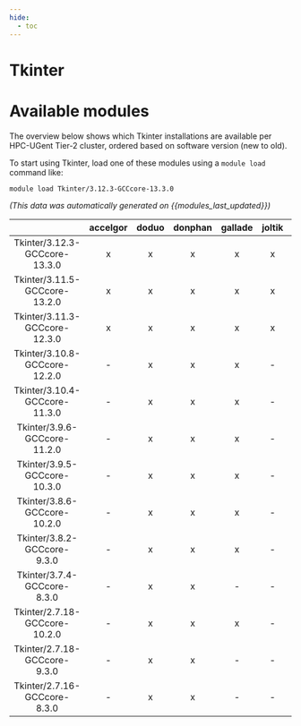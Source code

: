 ```yaml
---
hide:
  - toc
---
```


Tkinter
=======

# Available modules


The overview below shows which Tkinter installations are available per HPC-UGent Tier-2 cluster, ordered based on software version (new to old).

To start using Tkinter, load one of these modules using a `module load` command like:

```shell
module load Tkinter/3.12.3-GCCcore-13.3.0
```

*(This data was automatically generated on {{modules_last_updated}})*  

| |accelgor|doduo|donphan|gallade|joltik|shinx|skitty|
| :---: | :---: | :---: | :---: | :---: | :---: | :---: | :---: |
|Tkinter/3.12.3-GCCcore-13.3.0|x|x|x|x|x|x|x|
|Tkinter/3.11.5-GCCcore-13.2.0|x|x|x|x|x|x|x|
|Tkinter/3.11.3-GCCcore-12.3.0|x|x|x|x|x|x|x|
|Tkinter/3.10.8-GCCcore-12.2.0|-|x|x|x|-|x|-|
|Tkinter/3.10.4-GCCcore-11.3.0|-|x|x|x|-|x|-|
|Tkinter/3.9.6-GCCcore-11.2.0|-|x|x|x|-|-|-|
|Tkinter/3.9.5-GCCcore-10.3.0|-|x|x|x|-|-|-|
|Tkinter/3.8.6-GCCcore-10.2.0|-|x|x|x|-|-|-|
|Tkinter/3.8.2-GCCcore-9.3.0|-|x|x|x|-|-|-|
|Tkinter/3.7.4-GCCcore-8.3.0|-|x|x|-|-|-|-|
|Tkinter/2.7.18-GCCcore-10.2.0|-|x|x|x|-|-|-|
|Tkinter/2.7.18-GCCcore-9.3.0|-|x|x|-|-|-|-|
|Tkinter/2.7.16-GCCcore-8.3.0|-|x|x|-|-|-|-|
